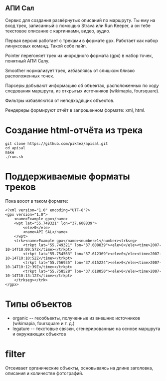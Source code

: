 АПИ Сал
-------

Сервис для создания развёрнутых описаний по маршруту.
Ты ему на вход трек, записанный с помощью Strava или Run Keeper,
а он тебе текстовое описание с картинками, видео, аудио.

Первая версия работает с треками в формате gpx.
Работает как набор линуксовых команд. Такой себе пайп.

Pointer перегоняет трек из инородного формата (gpx)
в набор точек, понятный АПИ Салу.

Smoother нормализует трек, избавляясь от слишком близко расположенных точек.

Парсеры добывают информацию об объектах, расположенных
по ходу следования маршрута, из открытых источников (wikimapia, foursquare).

Фильтры избавляются от неподходящих объектов.

Рендереры формируют отчёт в запрошенном формате: xml, html.

Создание html-отчёта из трека
=============================

```
git clone https://github.com/pik4ez/apisal.git
cd apisal
make
./run.sh
```

Поддерживаемые форматы треков
=============================

Пока вооот в таком формате:

```
<?xml version="1.0" encoding="UTF-8"?>
<gpx version="1.0">
	<name>Example gpx</name>
	<wpt lat="55.749321" lon="37.608839">
		<ele>0</ele>
		<name>API SAL</name>
	</wpt>
	<trk><name>Example gpx</name><number>1</number><trkseg>
		<trkpt lat="55.749321" lon="37.608839"><ele>0</ele><time>2007-10-14T10:09:57Z</time></trkpt>
		<trkpt lat="55.754563" lon="37.612369"><ele>0</ele><time>2007-10-14T10:10:52Z</time></trkpt>
		<trkpt lat="55.756935" lon="37.615224"><ele>0</ele><time>2007-10-14T10:12:39Z</time></trkpt>
		<trkpt lat="55.758528" lon="37.618050"><ele>0</ele><time>2007-10-14T10:13:12Z</time></trkpt>
	</trkseg></trk>
</gpx>
```

Типы объектов
=============

* organic -- геообъекты, полученные из внешних источников (wikimapia, foursquare и т. д.)
* legature -- текстовые связки, сгенерированные на основе маршрута и окружающих объектов

filter
======

Отсеивает органические объекты, основываясь на длине заголовка, описания
и количестве фотографий.
